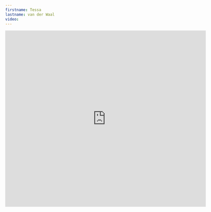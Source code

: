 ```yaml
--- 
firstname: Tessa
lastname: van der Waal
video: 
--- 
```


<iframe src="https://player.vimeo.com/video/560844629" width="640" height="564" frameborder="0" allow="autoplay; fullscreen" allowfullscreen></iframe>